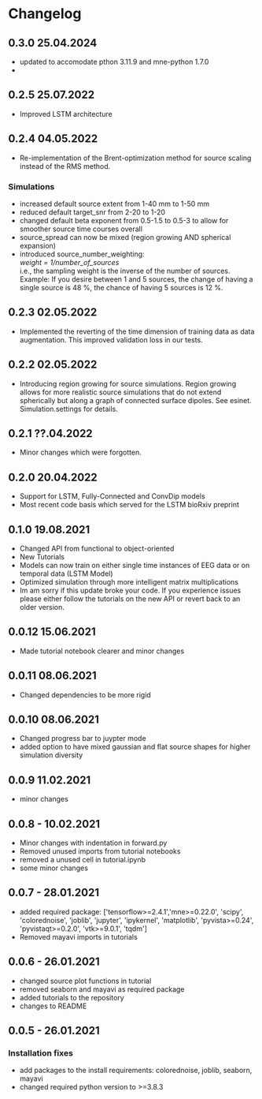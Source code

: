 # Changelog


## 0.3.0 25.04.2024
* updated to accomodate pthon 3.11.9 and mne-python 1.7.0
* 

## 0.2.5 25.07.2022
* Improved LSTM architecture


## 0.2.4 04.05.2022
* Re-implementation of the Brent-optimization method for source scaling instead of the RMS method.

### Simulations  
* increased default source extent from 1-40 mm to 1-50 mm 
* reduced default target_snr from 2-20 to 1-20
* changed default beta exponent from 0.5-1.5 to 0.5-3 to allow for smoother source time courses overall
* source_spread can now be mixed (region growing AND spherical expansion)
* introduced source_number_weighting:  
*weight = 1/number_of_sources*  
i.e., the sampling weight is the inverse of the number of sources. Example: If you desire between 1 and 5 sources, the change of having a single source is 48 %, the chance of having 5 sources is 12 %. 

## 0.2.3 02.05.2022
* Implemented the reverting of the time dimension of training data as data augmentation. This improved validation loss in our tests.

## 0.2.2 02.05.2022
* Introducing region growing for source simulations. Region growing allows for
  more realistic source simulations that do not extend spherically but along a
  graph of connected surface dipoles. See esinet. Simulation.settings for
  details.

## 0.2.1 ??.04.2022
* Minor changes which were forgotten.


## 0.2.0 20.04.2022
* Support for LSTM, Fully-Connected and ConvDip models
* Most recent code basis which served for the LSTM bioRxiv preprint

## 0.1.0 19.08.2021
* Changed API from functional to object-oriented
* New Tutorials
* Models can now train on either single time instances of EEG data or on temporal data (LSTM Model)
* Optimized simulation through more intelligent matrix multiplications
* Im am sorry if this update broke your code. If you experience issues please either follow the tutorials on the new API or revert back to an older version.

## 0.0.12 15.06.2021
* Made tutorial notebook clearer and minor changes

## 0.0.11 08.06.2021
* Changed dependencies to be more rigid

## 0.0.10 08.06.2021
* Changed progress bar to juypter mode
* added option to have mixed gaussian and flat source shapes for higher simulation diversity

## 0.0.9 11.02.2021
* minor changes

## 0.0.8 - 10.02.2021
* Minor changes with indentation in forward.py
* Removed unused imports from tutorial notebooks
* removed a unused cell in tutorial.ipynb
* some minor changes

## 0.0.7 - 28.01.2021
* added required package: ['tensorflow>=2.4.1','mne>=0.22.0', 'scipy',
  'colorednoise', 'joblib', 'jupyter', 'ipykernel', 'matplotlib',
  'pyvista>=0.24', 'pyvistaqt>=0.2.0', 'vtk>=9.0.1', 'tqdm']
* Removed mayavi imports in tutorials

## 0.0.6 - 26.01.2021

* changed source plot functions in tutorial
* removed seaborn and mayavi as required package
* added tutorials to the repository
* changes to README
  

## 0.0.5 - 26.01.2021
### Installation fixes

* add packages to the install requirements: colorednoise, joblib, seaborn, mayavi
* changed required python version to >=3.8.3

